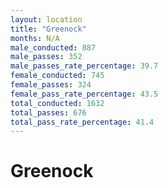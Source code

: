 ```yaml
---
layout: location
title: "Greenock"
months: N/A
male_conducted: 887
male_passes: 352
male_passes_rate_percentage: 39.7
female_conducted: 745
female_passes: 324
female_pass_rate_percentage: 43.5
total_conducted: 1632
total_passes: 676
total_pass_rate_percentage: 41.4
---
```


# Greenock
